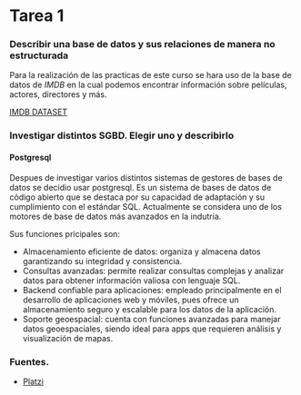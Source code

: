# Tarea 1

### Describir una base de datos y sus relaciones de manera no estructurada

Para la realización de las practicas de este curso se hara uso de la base de datos de *IMDB* en la cual podemos encontrar información sobre películas, actores, directores y más.

[IMDB DATASET](https://developer.imdb.com/non-commercial-datasets/)

### Investigar distintos SGBD. Elegir uno y describirlo ###
#### Postgresql ####
Despues de investigar varios distintos sistemas de gestores de bases de datos se decidio usar postgresql.
Es un sistema de bases de datos de código abierto que se destaca por su capacidad de adaptación y su cumplimiento con el estándar SQL. 
Actualmente se considera uno de los motores de base de datos más avanzados en la indutria.

Sus funciones pricipales son:

- Almacenamiento eficiente de datos: organiza y almacena datos garantizando su integridad y consistencia.
- Consultas avanzadas: permite realizar consultas complejas y analizar datos para obtener información valiosa con lenguaje SQL.
- Backend confiable para aplicaciones: empleado principalmente en el desarrollo de aplicaciones web y móviles, pues ofrece un almacenamiento seguro y escalable para los datos de la aplicación.
- Soporte geoespacial: cuenta con funciones avanzadas para manejar datos geoespaciales, siendo ideal para apps que requieren análisis y visualización de mapas.



### Fuentes. ###
- [Platzi](https://platzi.com/blog/que-es-postgresql/)

